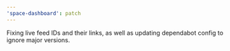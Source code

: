 ```yaml
---
'space-dashboard': patch
---
```


Fixing live feed IDs and their links, as well as updating dependabot config to ignore major versions.
